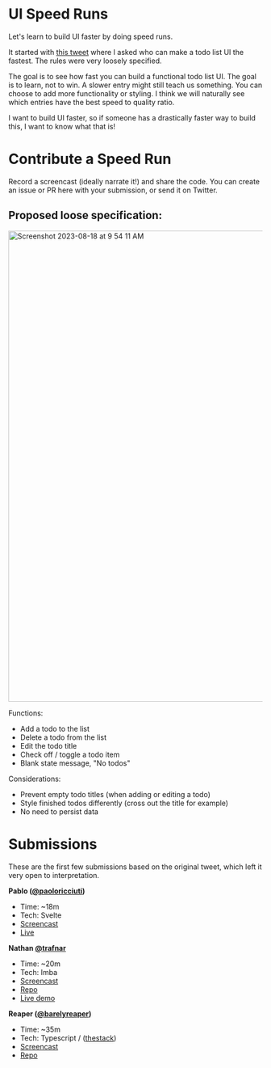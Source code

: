 # UI Speed Runs
Let's learn to build UI faster by doing speed runs.

It started with [this tweet](https://twitter.com/trafnar/status/1691213118989590528) where I asked who can make a todo list UI the fastest. The rules were very loosely specified.

The goal is to see how fast you can build a functional todo list UI. The goal is to learn, not to win. A slower entry might still teach us something. You can choose to add more functionality or styling. I think we will naturally see which entries have the best speed to quality ratio.

I want to build UI faster, so if someone has a drastically faster way to build this, I want to know what that is!


# Contribute a Speed Run

Record a screencast (ideally narrate it!) and share the code. You can create an issue or PR here with your submission, or send it on Twitter.

## Proposed loose specification:

<img width="932" alt="Screenshot 2023-08-18 at 9 54 11 AM" src="https://github.com/trafnar/ui-speed-run/assets/6732/96cd9ef0-c093-476f-8353-e2b0cd42c246">

Functions:
- Add a todo to the list
- Delete a todo from the list
- Edit the todo title
- Check off / toggle a todo item
- Blank state message, "No todos"

Considerations:
- Prevent empty todo titles (when adding or editing a todo)
- Style finished todos differently (cross out the title for example)
- No need to persist data


# Submissions

These are the first few submissions based on the original tweet, which left it very open to interpretation.

**Pablo ([@paoloricciuti](https://twitter.com/PaoloRicciuti))**
- Time: ~18m
- Tech: Svelte
- [Screencast](https://www.loom.com/share/bb43acc9e7db4950a1392ffc23aa1b61?sid=6f6b3f97-946d-47b7-86a8-b99c3253e5bc)
- [Live](https://www.sveltelab.dev/zxgs57h2maykxti)

**Nathan [@trafnar](https://www.twitter.com/trafnar)**
- Time: ~20m
- Tech: Imba
- [Screencast](https://www.youtube.com/watch?v=FVn29JTQyjg)
- [Repo](https://github.com/wedeserveless/sppeeedytodo/blob/main/src/App.imba)
- [Live demo](https://speedy-todo.netlify.app/)

**Reaper ([@barelyreaper](https://www.twitter.com/barelyreaper))**
- Time: ~35m
- Tech: Typescript / ([thestack](https://github.com/barelyhuman/thestack))
- [Screencast](https://www.youtube.com/watch?v=ld8bBI0RtK0)
- [Repo](https://github.com/barelyhuman/todo-challege-30-min)
